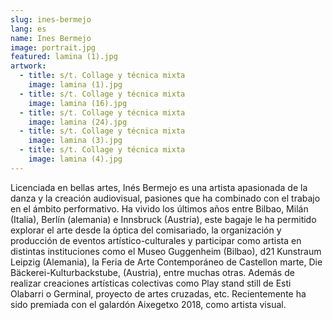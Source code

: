 ```yaml
---
slug: ines-bermejo
lang: es
name: Ines Bermejo
image: portrait.jpg
featured: lamina (1).jpg
artwork:
  - title: s/t. Collage y técnica mixta
    image: lamina (1).jpg
  - title: s/t. Collage y técnica mixta
    image: lamina (16).jpg
  - title: s/t. Collage y técnica mixta
    image: lamina (24).jpg
  - title: s/t. Collage y técnica mixta
    image: lamina (3).jpg
  - title: s/t. Collage y técnica mixta
    image: lamina (4).jpg
---
```

Licenciada en bellas artes, Inés Bermejo es una artista apasionada de la danza
y la creación audiovisual, pasiones que ha combinado con el trabajo en el
ámbito performativo.
Ha vivido los últimos años entre Bilbao, Milán (Italia), Berlín (alemania) e
Innsbruck (Austria), este bagaje le ha permitido explorar el arte desde la óptica
del comisariado, la organización y producción de eventos artístico-culturales y
participar como artista en distintas instituciones como el Museo Guggenheim
(Bilbao), d21 Kunstraum Leipzig (Alemania), la Feria de Arte Contemporáneo
de Castellon marte, Die Bäckerei-Kulturbackstube, (Austria), entre muchas
otras. Además de realizar creaciones artísticas colectivas como Play stand still
de Esti Olabarri o Germinal, proyecto de artes cruzadas, etc.
Recientemente ha sido premiada con el galardón Aixegetxo 2018, como artista
visual.
